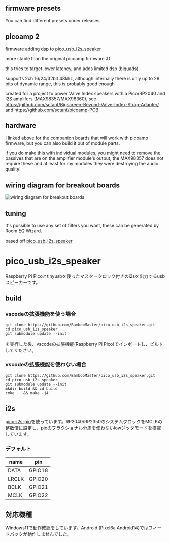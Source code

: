 ## firmware presets
You can find different presets under releases.

## picoamp 2
firmware adding dsp to [pico_usb_i2s_speaker](https://github.com/BambooMaster/pico_usb_i2s_speaker)

more stable than the original picoamp firmware :D

this tries to target lower latency, and adds limited dsp (biquads)

supports 2ch 16/24/32bit 48khz, although internally there is only up to 28 bits of dynamic range, this is probably good enough

created for a project to power Valve Index speakers with a Pico/RP2040 and I2S amplifers (MAX98357/MAX98360), see https://github.com/sctanf/Bigscreen-Beyond-Valve-Index-Strap-Adapter/ and https://github.com/sctanf/picoamp-PCB

## hardware
I linked above for the companion boards that will work with picoamp firmware, but you can also build it out of module parts.

if you do make this with individual modules, you might need to remove the passives that are on the amplifier module's output, the MAX98357 does not require these and at least for my modules they were destroying the audio quality!

## wiring diagram for breakout boards
![wiring diagram for breakout boards](../../blob/main/images/picoamp.webp)

## tuning
It's possible to use any set of filters you want, these can be generated by Room EQ Wizard.

based off [pico_usb_i2s_speaker](https://github.com/BambooMaster/pico_usb_i2s_speaker)

# pico_usb_i2s_speaker
Raspberry Pi Picoとtinyusbを使ったマスタークロック付きのi2sを出力するusbスピーカーです。

## build
### vscodeの拡張機能を使う場合
```
git clone https://github.com/BambooMaster/pico_usb_i2s_speaker.git
cd pico_usb_i2s_speaker
git submodule update --init
```
を実行した後、vscodeの拡張機能(Raspberry Pi Pico)でインポートし、ビルドしてください。

### vscodeの拡張機能を使わない場合
```
git clone https://github.com/BambooMaster/pico_usb_i2s_speaker.git
cd pico_usb_i2s_speaker
git submodule update --init
mkdir build && cd build
cmke .. && make -j4
```

## i2s
[pico-i2s-pio](https://github.com/BambooMaster/pico-i2s-pio.git)を使っています。RP2040/RP2350のシステムクロックをMCLKの整数倍に設定し、pioのフラクショナル分周を使わないlowジッタモードを搭載しています。

### デフォルト
|name|pin|
|----|---|
|DATA|GPIO18|
|LRCLK|GPIO20|
|BCLK|GPIO21|
|MCLK|GPIO22|

## 対応機種
Windows11で動作確認をしています。Android (Pixel6a Android14)ではフィードバックが動作しませんでした。
